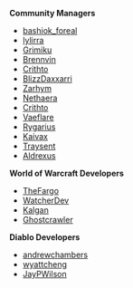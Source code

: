 **Community Managers**
* [bashiok_foreal](http://reddit.com/u/bashiok_foreal)
* [lylirra](http://reddit.com/u/lylirra)
* [Grimiku](http://reddit.com/u/Grimiku)
* [Brennvin](http://reddit.com/u/Brennvin)
* [Crithto](http://reddit.com/u/Crithto)
* [BlizzDaxxarri](http://reddit.com/u/BlizzDaxxarri)
* [Zarhym](http://reddit.com/u/Zarhym)
* [Nethaera](http://reddit.com/u/Nethaera)
* [Crithto](http://reddit.com/u/Crithto)
* [Vaeflare](http://reddit.com/u/Vaeflare)
* [Rygarius](http://reddit.com/u/Rygarius)
* [Kaivax](http://reddit.com/u/Kaivax)
* [Traysent](http://reddit.com/u/Traysent)
* [Aldrexus](http://reddit.com/u/Aldrexus)

**World of Warcraft Developers**
* [TheFargo](http://reddit.com/u/TheFargo)
* [WatcherDev](http://reddit.com/u/WatcherDev)
* [Kalgan](http://reddit.com/u/Kalgan)
* [Ghostcrawler](http://reddit.com/u/Ghostcrawler)

**Diablo Developers**
* [andrewchambers](http://reddit.com/u/andrewchambers)
* [wyattcheng](http://reddit.com/u/wyattcheng)
* [JayPWilson](http://reddit.com/u/JayPWilson)
